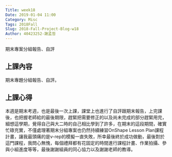 ```yaml
---
Title: week18
Date: 2019-01-04 11:00
Category: Misc
Tags: 2018Fall
Slug: 2018-Fall-Project-Blog-w18
Author: 40423252-謝孟哲
---
```


期末專案分組報告、自評

<!-- PELICAN_END_SUMMARY -->

上課內容
----
期末專題分組報告、自評。


上課心得
----
本週是期末考週，也是最後一次上課，課堂上也進行了自評跟期末報告，上完課後，也把握老師給的最後期限，趕緊把需要修正的以及尚未完成的部分趕緊用完，細想這學期，覺得自己與大二時的自己相比學到了許多，在期末的這段期間，確實忙碌充實，不僅處理著期末分組專案也仍然持續練習OnShape Lesson Plan課程計畫，讓我最頭痛的是v-rep的模擬一直失敗，所幸最後終於成功做動，最後對於這門課程，我問心無愧，每個禮拜都有花固定的時間進行課程計畫、作業拍攝、參與小組進度等等，最後謝謝組員的同心協力以及謝謝老師的教導。